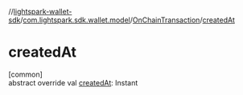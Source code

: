 //[lightspark-wallet-sdk](../../../index.md)/[com.lightspark.sdk.wallet.model](../index.md)/[OnChainTransaction](index.md)/[createdAt](created-at.md)

# createdAt

[common]\
abstract override val [createdAt](created-at.md): Instant
